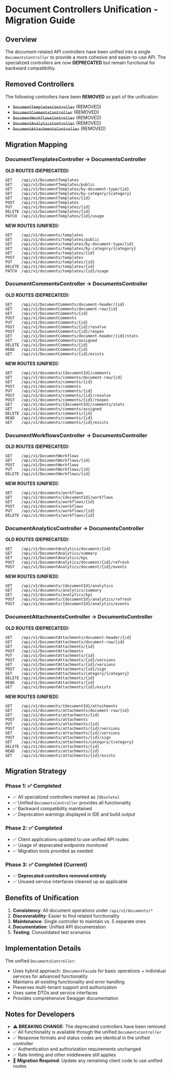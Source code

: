 # Document Controllers Unification - Migration Guide

## Overview

The document-related API controllers have been unified into a single `DocumentsController` to provide a more cohesive and easier-to-use API. The specialized controllers are now **DEPRECATED** but remain functional for backward compatibility.

## Removed Controllers

The following controllers have been **REMOVED** as part of the unification:

- ~~`DocumentTemplatesController`~~ (REMOVED)
- ~~`DocumentCommentsController`~~ (REMOVED)
- ~~`DocumentWorkflowsController`~~ (REMOVED)
- ~~`DocumentAnalyticsController`~~ (REMOVED)
- ~~`DocumentAttachmentsController`~~ (REMOVED)

## Migration Mapping

### DocumentTemplatesController → DocumentsController

**OLD ROUTES (DEPRECATED):**
```
GET    /api/v1/DocumentTemplates
GET    /api/v1/DocumentTemplates/public
GET    /api/v1/DocumentTemplates/by-document-type/{id}
GET    /api/v1/DocumentTemplates/by-category/{category}
GET    /api/v1/DocumentTemplates/{id}
POST   /api/v1/DocumentTemplates
PUT    /api/v1/DocumentTemplates/{id}
DELETE /api/v1/DocumentTemplates/{id}
PATCH  /api/v1/DocumentTemplates/{id}/usage
```

**NEW ROUTES (UNIFIED):**
```
GET    /api/v1/documents/templates
GET    /api/v1/documents/templates/public
GET    /api/v1/documents/templates/by-document-type/{id}
GET    /api/v1/documents/templates/by-category/{category}
GET    /api/v1/documents/templates/{id}
POST   /api/v1/documents/templates
PUT    /api/v1/documents/templates/{id}
DELETE /api/v1/documents/templates/{id}
PATCH  /api/v1/documents/templates/{id}/usage
```

### DocumentCommentsController → DocumentsController

**OLD ROUTES (DEPRECATED):**
```
GET    /api/v1/DocumentComments/document-header/{id}
GET    /api/v1/DocumentComments/document-row/{id}
GET    /api/v1/DocumentComments/{id}
POST   /api/v1/DocumentComments
PUT    /api/v1/DocumentComments/{id}
POST   /api/v1/DocumentComments/{id}/resolve
POST   /api/v1/DocumentComments/{id}/reopen
GET    /api/v1/DocumentComments/document-header/{id}/stats
GET    /api/v1/DocumentComments/assigned
DELETE /api/v1/DocumentComments/{id}
HEAD   /api/v1/DocumentComments/{id}
GET    /api/v1/DocumentComments/{id}/exists
```

**NEW ROUTES (UNIFIED):**
```
GET    /api/v1/documents/{documentId}/comments
GET    /api/v1/documents/comments/document-row/{id}
GET    /api/v1/documents/comments/{id}
POST   /api/v1/documents/comments
PUT    /api/v1/documents/comments/{id}
POST   /api/v1/documents/comments/{id}/resolve
POST   /api/v1/documents/comments/{id}/reopen
GET    /api/v1/documents/{documentId}/comments/stats
GET    /api/v1/documents/comments/assigned
DELETE /api/v1/documents/comments/{id}
HEAD   /api/v1/documents/comments/{id}
GET    /api/v1/documents/comments/{id}/exists
```

### DocumentWorkflowsController → DocumentsController

**OLD ROUTES (DEPRECATED):**
```
GET    /api/v1/DocumentWorkflows
GET    /api/v1/DocumentWorkflows/{id}
POST   /api/v1/DocumentWorkflows
PUT    /api/v1/DocumentWorkflows/{id}
DELETE /api/v1/DocumentWorkflows/{id}
```

**NEW ROUTES (UNIFIED):**
```
GET    /api/v1/documents/workflows
GET    /api/v1/documents/{documentId}/workflows
GET    /api/v1/documents/workflows/{id}
POST   /api/v1/documents/workflows
PUT    /api/v1/documents/workflows/{id}
DELETE /api/v1/documents/workflows/{id}
```

### DocumentAnalyticsController → DocumentsController

**OLD ROUTES (DEPRECATED):**
```
GET    /api/v1/DocumentAnalytics/document/{id}
GET    /api/v1/DocumentAnalytics/summary
GET    /api/v1/DocumentAnalytics/kpi
POST   /api/v1/DocumentAnalytics/document/{id}/refresh
POST   /api/v1/DocumentAnalytics/document/{id}/events
```

**NEW ROUTES (UNIFIED):**
```
GET    /api/v1/documents/{documentId}/analytics
GET    /api/v1/documents/analytics/summary
GET    /api/v1/documents/analytics/kpi
POST   /api/v1/documents/{documentId}/analytics/refresh
POST   /api/v1/documents/{documentId}/analytics/events
```

### DocumentAttachmentsController → DocumentsController

**OLD ROUTES (DEPRECATED):**
```
GET    /api/v1/DocumentAttachments/document-header/{id}
GET    /api/v1/DocumentAttachments/document-row/{id}
GET    /api/v1/DocumentAttachments/{id}
POST   /api/v1/DocumentAttachments
PUT    /api/v1/DocumentAttachments/{id}
POST   /api/v1/DocumentAttachments/{id}/versions
GET    /api/v1/DocumentAttachments/{id}/versions
POST   /api/v1/DocumentAttachments/{id}/sign
GET    /api/v1/DocumentAttachments/category/{category}
DELETE /api/v1/DocumentAttachments/{id}
HEAD   /api/v1/DocumentAttachments/{id}
GET    /api/v1/DocumentAttachments/{id}/exists
```

**NEW ROUTES (UNIFIED):**
```
GET    /api/v1/documents/{documentId}/attachments
GET    /api/v1/documents/attachments/document-row/{id}
GET    /api/v1/documents/attachments/{id}
POST   /api/v1/documents/attachments
PUT    /api/v1/documents/attachments/{id}
POST   /api/v1/documents/attachments/{id}/versions
GET    /api/v1/documents/attachments/{id}/versions
POST   /api/v1/documents/attachments/{id}/sign
GET    /api/v1/documents/attachments/category/{category}
DELETE /api/v1/documents/attachments/{id}
HEAD   /api/v1/documents/attachments/{id}
GET    /api/v1/documents/attachments/{id}/exists
```

## Migration Strategy

### Phase 1: ✅ Completed
- ✅ All specialized controllers marked as `[Obsolete]`
- ✅ Unified `DocumentsController` provides all functionality
- ✅ Backward compatibility maintained
- ✅ Deprecation warnings displayed in IDE and build output

### Phase 2: ✅ Completed
- ✅ Client applications updated to use unified API routes
- ✅ Usage of deprecated endpoints monitored
- ✅ Migration tools provided as needed

### Phase 3: ✅ Completed (Current)
- ✅ **Deprecated controllers removed entirely**
- ✅ Unused service interfaces cleaned up as applicable

## Benefits of Unification

1. **Consistency**: All document operations under `/api/v1/documents/*`
2. **Discoverability**: Easier to find related functionality
3. **Maintenance**: Single controller to maintain vs. 5 separate ones
4. **Documentation**: Unified API documentation
5. **Testing**: Consolidated test scenarios

## Implementation Details

The unified `DocumentsController`:
- Uses hybrid approach: `IDocumentFacade` for basic operations + individual services for advanced functionality
- Maintains all existing functionality and error handling
- Preserves multi-tenant support and authorization
- Uses same DTOs and service interfaces
- Provides comprehensive Swagger documentation

## Notes for Developers

- ⚠️ **BREAKING CHANGE**: The deprecated controllers have been removed
- ✅ All functionality is available through the unified `DocumentsController`
- ✅ Response formats and status codes are identical in the unified controller
- ✅ Authentication and authorization requirements unchanged
- ✅ Rate limiting and other middleware still applies
- 🔄 **Migration Required**: Update any remaining client code to use unified routes
